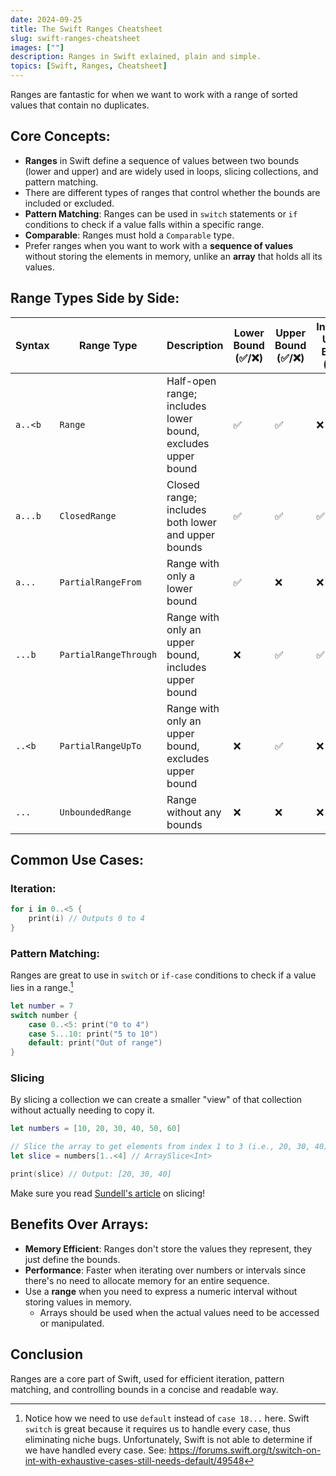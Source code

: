```yaml
---
date: 2024-09-25
title: The Swift Ranges Cheatsheet
slug: swift-ranges-cheatsheet
images: [""]
description: Ranges in Swift exlained, plain and simple.
topics: [Swift, Ranges, Cheatsheet]
---
```

Ranges are fantastic for when we want to work with a range of sorted values that contain no duplicates. 

## Core Concepts:
- **Ranges** in Swift define a sequence of values between two bounds (lower and upper) and are widely used in loops, slicing collections, and pattern matching.
- There are different types of ranges that control whether the bounds are included or excluded.
- **Pattern Matching**: Ranges can be used in `switch` statements or `if` conditions to check if a value falls within a specific range.
- **Comparable**: Ranges must hold a `Comparable` type.
- Prefer ranges when you want to work with a **sequence of values** without storing the elements in memory, unlike an **array** that holds all its values.

## Range Types Side by Side:

| **Syntax**     | **Range Type**       | **Description**                                                         | **Lower Bound (✅/❌)**   | **Upper Bound (✅/❌)**   | **Includes Upper Bound (✅/❌)** |
| -------------- | ------------------- | ----------------------------------------------------------------------- | ------------------------ | ------------------------ | ------------------------------ |
| `a..<b`        | `Range`              | Half-open range; includes lower bound, excludes upper bound              | ✅                       | ✅                        | ❌                             |
| `a...b`        | `ClosedRange`        | Closed range; includes both lower and upper bounds                       | ✅                       | ✅                        | ✅                             |
| `a...`         | `PartialRangeFrom`   | Range with only a lower bound                                            | ✅                       | ❌                        | ❌                             |
| `...b`         | `PartialRangeThrough`| Range with only an upper bound, includes upper bound                     | ❌                       | ✅                        | ✅                             |
| `..<b`         | `PartialRangeUpTo`   | Range with only an upper bound, excludes upper bound                     | ❌                       | ✅                        | ❌                             |
| `...`          | `UnboundedRange`     | Range without any bounds                                                 | ❌                       | ❌                        | ❌                             |

## Common Use Cases:

### Iteration: 
```swift
for i in 0..<5 {
    print(i) // Outputs 0 to 4
}
```

### Pattern Matching: 
Ranges are great to use in `switch` or `if-case` conditions to check if a value lies in a range.[^1]
```swift
let number = 7
switch number {
    case 0..<5: print("0 to 4")
    case 5...10: print("5 to 10")
    default: print("Out of range")
}
```

[^1]: Notice how we need to use `default` instead of `case 18...` here. Swift `switch` is great because it requires us to handle every case, thus eliminating niche bugs. Unfortunately, Swift is not able to determine if we have handled every case. See: https://forums.swift.org/t/switch-on-int-with-exhaustive-cases-still-needs-default/49548 

### Slicing
By slicing a collection we can create a smaller "view" of that collection without actually needing to copy it. 

```swift
let numbers = [10, 20, 30, 40, 50, 60]

// Slice the array to get elements from index 1 to 3 (i.e., 20, 30, 40)
let slice = numbers[1..<4] // ArraySlice<Int>

print(slice) // Output: [20, 30, 40]
```

Make sure you read [Sundell's article](https://www.swiftbysundell.com/articles/slicing-swift-collections/) on slicing! 

## Benefits Over Arrays:
- **Memory Efficient**: Ranges don't store the values they represent, they just define the bounds.
- **Performance**: Faster when iterating over numbers or intervals since there's no need to allocate memory for an entire sequence.
- Use a **range** when you need to express a numeric interval without storing values in memory. 
  - Arrays should be used when the actual values need to be accessed or manipulated.

## Conclusion
Ranges are a core part of Swift, used for efficient iteration, pattern matching, and controlling bounds in a concise and readable way.